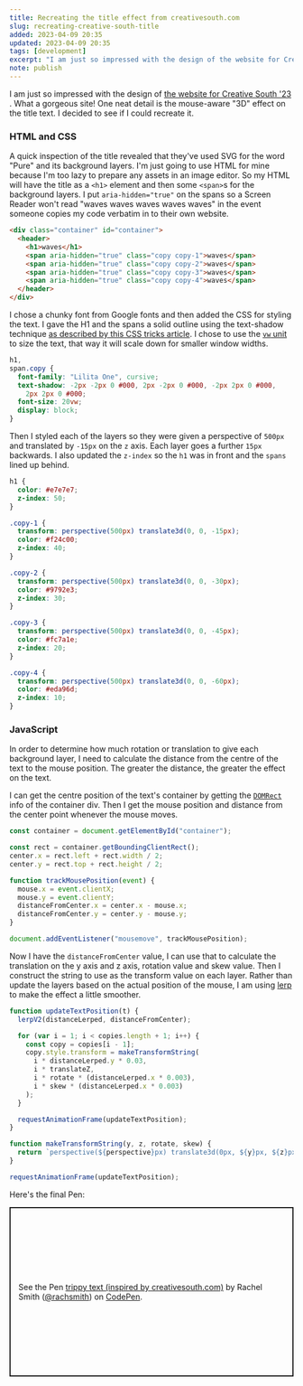 ```yaml
---
title: Recreating the title effect from creativesouth.com
slug: recreating-creative-south-title
added: 2023-04-09 20:35
updated: 2023-04-09 20:35
tags: [development]
excerpt: "I am just so impressed with the design of the website for Creative South '23. What a gorgeous site! One neat detail is the mouse-aware \"3D\" effect on the title text. I decided to see if I could recreate it."
note: publish
---
```


I am just so impressed with the design of [the website for Creative South '23](https://www.creativesouth.com/) . What a gorgeous site! One neat detail is the mouse-aware "3D" effect on the title text. I decided to see if I could recreate it.

### HTML and CSS
A quick inspection of the title revealed that they've used SVG for the word "Pure" and its background layers. I'm just going to use HTML for mine because I'm too lazy to prepare any assets in an image editor. So my HTML will have the title as a `<h1>` element and then some `<span>`s for the background layers. I put `aria-hidden="true"` on the spans so a Screen Reader won't read "waves waves waves waves waves" in the event someone copies my code verbatim in to their own website.  

```html
<div class="container" id="container">
  <header>
    <h1>waves</h1>
    <span aria-hidden="true" class="copy copy-1">waves</span>
    <span aria-hidden="true" class="copy copy-2">waves</span>
    <span aria-hidden="true" class="copy copy-3">waves</span>
    <span aria-hidden="true" class="copy copy-4">waves</span>
  </header>
</div>
```

I chose a chunky font from Google fonts and then added the CSS for styling the text. I gave the H1 and the spans a solid outline using the text-shadow technique [as described by this CSS tricks article](https://css-tricks.com/adding-stroke-to-web-text/#aa-simulation). I chose to use the [`vw` unit](https://developer.mozilla.org/en-US/docs/Learn/CSS/Building_blocks/Values_and_units) to size the text, that way it will scale down for smaller window widths.

```css
h1,
span.copy {
  font-family: "Lilita One", cursive;
  text-shadow: -2px -2px 0 #000, 2px -2px 0 #000, -2px 2px 0 #000,
    2px 2px 0 #000;
  font-size: 20vw;
  display: block;
}
```

Then I styled each of the layers so they were given a perspective of `500px` and translated by `-15px` on the `z` axis. Each layer goes a further `15px` backwards. I also updated the `z-index` so the `h1` was in front and the `spans` lined up behind.

```css
h1 {
  color: #e7e7e7;
  z-index: 50;
}

.copy-1 {
  transform: perspective(500px) translate3d(0, 0, -15px);
  color: #f24c00;
  z-index: 40;
}

.copy-2 {
  transform: perspective(500px) translate3d(0, 0, -30px);
  color: #9792e3;
  z-index: 30;
}

.copy-3 {
  transform: perspective(500px) translate3d(0, 0, -45px);
  color: #fc7a1e;
  z-index: 20;
}

.copy-4 {
  transform: perspective(500px) translate3d(0, 0, -60px);
  color: #eda96d;
  z-index: 10;
}
```

### JavaScript

In order to determine how much rotation or translation to give each background layer, I need to calculate the distance from the centre of the text to the mouse position. The greater the distance, the greater the effect on the text. 

I can get the centre position of the text's container by getting the [`DOMRect`](https://developer.mozilla.org/en-US/docs/Web/API/DOMRect) info of the container div. Then I get the mouse position and distance from the center point whenever the mouse moves.

```js
const container = document.getElementById("container");

const rect = container.getBoundingClientRect();
center.x = rect.left + rect.width / 2;
center.y = rect.top + rect.height / 2;

function trackMousePosition(event) {
  mouse.x = event.clientX;
  mouse.y = event.clientY;
  distanceFromCenter.x = center.x - mouse.x;
  distanceFromCenter.y = center.y - mouse.y;
}

document.addEventListener("mousemove", trackMousePosition);
```

Now I have the `distanceFromCenter` value, I can use that to calculate the translation on the y axis and z axis, rotation value and skew value. Then I construct the string to use as the transform value on each layer. Rather than update the layers based on the actual position of the mouse, I am using [lerp](/lerp/) to make the effect a little smoother. 

```js
function updateTextPosition(t) {
  lerpV2(distanceLerped, distanceFromCenter);

  for (var i = 1; i < copies.length + 1; i++) {
    const copy = copies[i - 1];
    copy.style.transform = makeTransformString(
      i * distanceLerped.y * 0.03,
      i * translateZ,
      i * rotate * (distanceLerped.x * 0.003),
      i * skew * (distanceLerped.x * 0.003)
    );
  }

  requestAnimationFrame(updateTextPosition);
}

function makeTransformString(y, z, rotate, skew) {
  return `perspective(${perspective}px) translate3d(0px, ${y}px, ${z}px) rotate(${rotate}deg) skew(${skew}deg)`;
}

requestAnimationFrame(updateTextPosition);
```

Here's the final Pen: 

<p class="codepen" data-height="300" data-theme-id="31536" data-default-tab="result" data-slug-hash="KKxLEjY" data-user="rachsmith" style="height: 300px; box-sizing: border-box; display: flex; align-items: center; justify-content: center; border: 2px solid; margin: 1em 0; padding: 1em;">
  <span>See the Pen <a href="https://codepen.io/rachsmith/pen/KKxLEjY">
  trippy text (inspired by creativesouth.com)</a> by Rachel Smith (<a href="https://codepen.io/rachsmith">@rachsmith</a>)
  on <a href="https://codepen.io">CodePen</a>.</span>
</p>
<script async src="https://cpwebassets.codepen.io/assets/embed/ei.js"></script>
